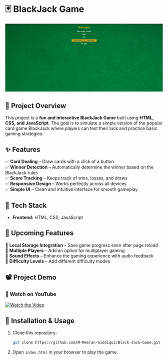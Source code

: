 # 🃏 BlackJack Game  
![Page](assets/ProjectPreview/page.png)  

## 📌 Project Overview  
This project is a **fun and interactive BlackJack Game** built using **HTML, CSS, and JavaScript**. The goal is to simulate a simple version of the popular card game BlackJack where players can test their luck and practice basic gaming strategies.  

## ✨ Features  
✅ **Card Dealing** – Draw cards with a click of a button  
✅ **Winner Detection** – Automatically determine the winner based on the BlackJack rules  
✅ **Score Tracking** – Keeps track of wins, losses, and draws  
✅ **Responsive Design** – Works perfectly across all devices  
✅ **Simple UI** – Clean and intuitive interface for smooth gameplay  

## 🔧 Tech Stack  
- **Frontend:** HTML, CSS, JavaScript  

## 🚀 Upcoming Features  
🔹 **Local Storage Integration** – Save game progress even after page reload  
🔹 **Multiple Players** – Add an option for multiplayer gaming  
🔹 **Sound Effects** – Enhance the gaming experience with audio feedback  
🔹 **Difficulty Levels** – Add different difficulty modes  

## 📽️ Project Demo  
### 🎥 Watch on YouTube  
[![Watch the Video](https://img.youtube.com/vi/7EhqTRT3G2A/0.jpg)](https://youtu.be/7EhqTRT3G2A)  

## 📂 Installation & Usage  
1. Clone this repository:  
   ```bash
   git clone https://github.com/M-Meeran-Siddiqui/Black-Jack-Game.git
   ```

2. Open `index.html` in your browser to play the game.

